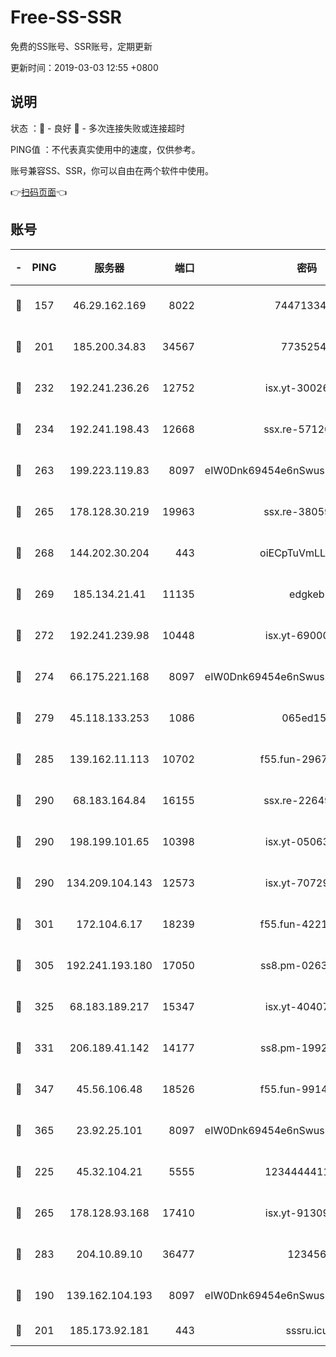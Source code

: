 # Free-SS-SSR

免费的SS账号、SSR账号，定期更新

更新时间：2019-03-03 12:55 +0800

## 说明

状态     ：🙂 - 良好 🙁 - 多次连接失败或连接超时

PING值   ：不代表真实使用中的速度，仅供参考。

账号兼容SS、SSR，你可以自由在两个软件中使用。

👉[扫码页面](https://liesauer.github.io/free-ss-ssr.github.io/)👈

## 账号

|-|PING|服务器|端口|密码|加密方式|区域|
|:----:|:----:|:-----:|-----:|:----:|:----:|:----:|
|🙂|157|46.29.162.169|8022|7447133485|aes-256-cfb|RU|
|🙂|201|185.200.34.83|34567|77352549|aes-256-cfb|US|
|🙂|232|192.241.236.26|12752|isx.yt-30026979|aes-256-cfb|US|
|🙂|234|192.241.198.43|12668|ssx.re-57120332|aes-256-cfb|US|
|🙂|263|199.223.119.83|8097|eIW0Dnk69454e6nSwuspv9DmS201tQ0D|aes-256-cfb|US|
|🙂|265|178.128.30.219|19963|ssx.re-38059687|aes-256-cfb|SG|
|🙂|268|144.202.30.204|443|oiECpTuVmLLxk4Ts|aes-256-cfb|US|
|🙂|269|185.134.21.41|11135|edgkeb|aes-256-cfb|GB|
|🙂|272|192.241.239.98|10448|isx.yt-69000110|aes-256-cfb|US|
|🙂|274|66.175.221.168|8097|eIW0Dnk69454e6nSwuspv9DmS201tQ0D|aes-256-cfb|US|
|🙂|279|45.118.133.253|1086|065ed15a|aes-256-cfb|SG|
|🙂|285|139.162.11.113|10702|f55.fun-29670357|aes-256-cfb|SG|
|🙂|290|68.183.164.84|16155|ssx.re-22649975|aes-256-cfb|US|
|🙂|290|198.199.101.65|10398|isx.yt-05063367|aes-256-cfb|US|
|🙂|290|134.209.104.143|12573|isx.yt-70729668|aes-256-cfb|SG|
|🙂|301|172.104.6.17|18239|f55.fun-42215388|aes-256-cfb|US|
|🙂|305|192.241.193.180|17050|ss8.pm-02632240|aes-256-cfb|US|
|🙂|325|68.183.189.217|15347|isx.yt-40407934|aes-256-cfb|SG|
|🙂|331|206.189.41.142|14177|ss8.pm-19928527|aes-256-cfb|SG|
|🙂|347|45.56.106.48|18526|f55.fun-99140423|aes-256-cfb|US|
|🙂|365|23.92.25.101|8097|eIW0Dnk69454e6nSwuspv9DmS201tQ0D|aes-256-cfb|US|
|🙂|225|45.32.104.21|5555|1234444411111|aes-256-cfb|SG|
|🙂|265|178.128.93.168|17410|isx.yt-91309111|aes-256-cfb|SG|
|🙂|283|204.10.89.10|36477|123456|aes-256-cfb|US|
|🙁|190|139.162.104.193|8097|eIW0Dnk69454e6nSwuspv9DmS201tQ0D|aes-256-cfb|JP|
|🙁|201|185.173.92.181|443|sssru.icu|rc4-md5|RU|
